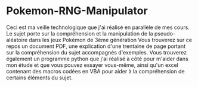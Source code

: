 # Pokemon-RNG-Manipulator
Ceci est ma veille technologique que j'ai réalisé en parallèle de mes cours. Le sujet porte sur la compréhension et la manipulation de la pseudo-aléatoire dans les jeux Pokémon de 3ème génération
Vous trouverez sur ce repos un document PDF, une explication d'une trentaine de page portant sur la compréhension du sujet accompagnés d'exemples. Vous trouverez également un programme python que j'ai réalisé à côté pour m'aider dans mon étude et que vous pouvez essayer vous-même, ainsi qu'un excel contenant des macros codées en VBA pour aider à la compréhension de certains éléments du sujet.
